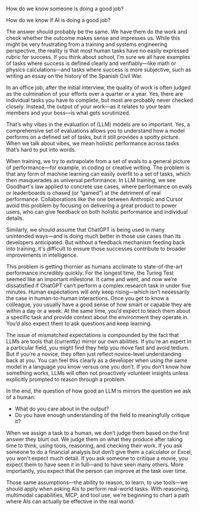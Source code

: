 How do we know someone is doing a good job?

How do we know if AI is doing a good job?

The answer should probably be the same. We have them do the work and check whether the outcome makes sense and impresses us. While this might be very frustrating from a training and systems engineering perspective, the reality is that most human tasks have no easily expressed rubric for success. If you think about school, I’m sure we all have examples of tasks where success is defined clearly and verifiably—like math or physics calculations—and tasks where success is more subjective, such as writing an essay on the history of the Spanish Civil War.

In an office job, after the initial interview, the quality of work is often judged as the culmination of your efforts over a quarter or a year. Yes, there are individual tasks you have to complete, but most are probably never checked closely. Instead, the output of your work—as it relates to your team members and your boss—is what gets scrutinized.

That’s why vibes in the evaluation of (LLM) models are so important. Yes, a comprehensive set of evaluations allows you to understand how a model performs on a defined set of tasks, but it still provides a spotty picture. When we talk about vibes, we mean holistic performance across tasks that’s hard to put into words.

When training, we try to extrapolate from a set of evals to a general picture of performance—for example, in coding or creative writing. The problem is that any form of machine learning can easily overfit to a set of tasks, which then masquerades as universal performance. In LLM training, we see Goodhart's law applied to concrete use cases, where performance on evals or leaderboards is chased (or “gamed”) at the detriment of real performance. Collaborations like the one between Anthropic and Cursor avoid this problem by focusing on delivering a great product to power users, who can give feedback on both holistic performance and individual details.

Similarly, we should assume that ChatGPT is being used in many unintended ways—and is doing much better in those use cases than its developers anticipated. But without a feedback mechanism feeding back into training, it's difficult to ensure those successes contribute to broader improvements in intelligence.

This problem is getting thornier as humans acclimate to state-of-the-art performance incredibly quickly. For the longest time, the Turing Test seemed like an important milestone. It came and went, and now we’re dissatisfied if ChatGPT can’t perform a complex research task in under five minutes. Human expectations will only keep rising—which isn’t necessarily the case in human-to-human interactions. Once you get to know a colleague, you usually have a good sense of how smart or capable they are within a day or a week. At the same time, you’d expect to teach them about a specific task and provide context about the environment they operate in. You’d also expect them to ask questions and keep learning.

The issue of mismatched expectations is compounded by the fact that LLMs are tools that (currently) mirror our own abilities. If you’re an expert in a particular field, you might find they help you move fast and avoid tedium. But if you’re a novice, they often just reflect novice-level understanding back at you. You can feel this clearly as a developer when using the same model in a language you know versus one you don’t. If you don’t know how something works, LLMs will often not proactively volunteer insights unless explicitly prompted to reason through a problem.

In the end, the question of how good an LLM is mirrors the question we ask of a human:

- What do you care about in the output?
- Do you have enough understanding of the field to meaningfully critique it?

When we assign a task to a human, we don’t judge them based on the first answer they blurt out. We judge them on what they produce after taking time to think, using tools, reasoning, and checking their work. If you ask someone to do a financial analysis but don’t give them a calculator or Excel, you won’t expect much detail. If you ask someone to critique a movie, you expect them to have seen it in full—and to have seen many others. More importantly, you expect that the person can improve at the task over time.

Those same assumptions—the ability to reason, to learn, to use tools—we should apply when asking AIs to perform real-world tasks. With reasoning, multimodal capabilities, MCP, and tool use, we’re beginning to chart a path where AIs can actually be effective in the real world.